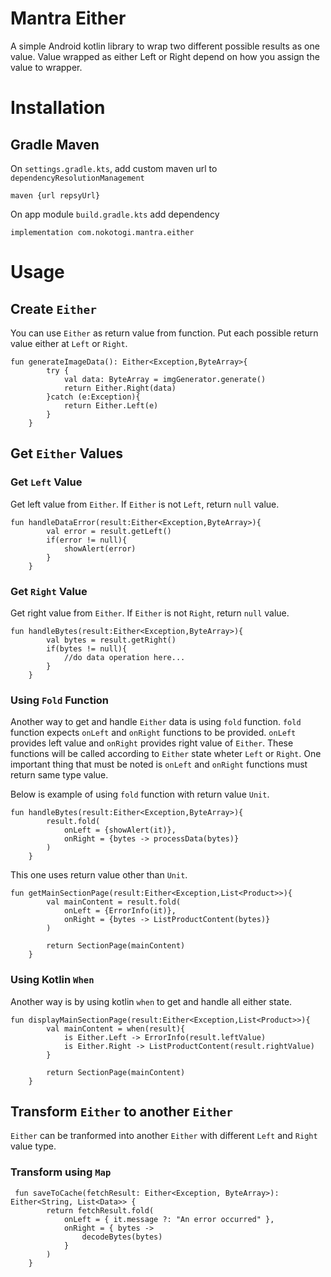 # Mantra Either

A simple Android kotlin library to wrap two different possible results as one value. Value wrapped as either Left or Right depend on how you assign the value to wrapper.

# Installation

## Gradle Maven

On `settings.gradle.kts`, add custom maven url to `dependencyResolutionManagement`
```
maven {url repsyUrl}

```
On app module `build.gradle.kts` add dependency
```
implementation com.nokotogi.mantra.either

```
# Usage

## Create `Either`
You can use `Either` as return value from function. Put each possible return value either at `Left` or `Right`.
```
fun generateImageData(): Either<Exception,ByteArray>{
        try {
            val data: ByteArray = imgGenerator.generate()
            return Either.Right(data)
        }catch (e:Exception){
            return Either.Left(e)
        }
    }

```
## Get `Either` Values

### Get `Left` Value
Get left value from `Either`. If `Either` is not `Left`, return `null` value.
```
fun handleDataError(result:Either<Exception,ByteArray>){
        val error = result.getLeft()
        if(error != null){
            showAlert(error)
        }
    }

```

### Get `Right` Value
Get right value from `Either`. If `Either` is not `Right`, return `null` value.
```
fun handleBytes(result:Either<Exception,ByteArray>){
        val bytes = result.getRight()
        if(bytes != null){
            //do data operation here...
        }
    }

```

### Using `Fold` Function
Another way to get and handle `Either` data is using `fold` function. `fold` function expects `onLeft` and `onRight` functions to be provided. 
`onLeft` provides left value and `onRight` provides right value of `Either`. These functions will be called according to `Either` state wheter `Left` or `Right`. 
One important thing that must be noted is `onLeft` and `onRight` functions must return same type value.

Below is example of using `fold` function with return value `Unit`.
```
fun handleBytes(result:Either<Exception,ByteArray>){
        result.fold(
            onLeft = {showAlert(it)},
            onRight = {bytes -> processData(bytes)}
        )
    }

```
This one uses return value other than `Unit`.
```
fun getMainSectionPage(result:Either<Exception,List<Product>>){
        val mainContent = result.fold(
            onLeft = {ErrorInfo(it)},
            onRight = {bytes -> ListProductContent(bytes)}
        )

        return SectionPage(mainContent)
    }

```

### Using Kotlin `When`
Another way is by using kotlin `when` to get and handle all either state.
```
fun displayMainSectionPage(result:Either<Exception,List<Product>>){
        val mainContent = when(result){
            is Either.Left -> ErrorInfo(result.leftValue)
            is Either.Right -> ListProductContent(result.rightValue) 
        }

        return SectionPage(mainContent)
    }

```

## Transform `Either` to another `Either`
`Either` can be tranformed into another `Either` with different `Left` and `Right` value type.
### Transform using `Map`
```
 fun saveToCache(fetchResult: Either<Exception, ByteArray>): Either<String, List<Data>> {
        return fetchResult.fold(
            onLeft = { it.message ?: "An error occurred" },
            onRight = { bytes ->
                decodeBytes(bytes)
            }
        )
    }

```
